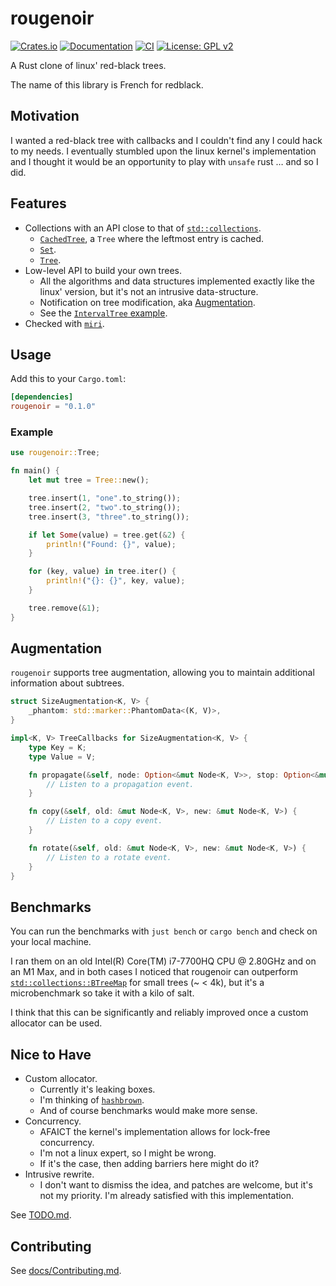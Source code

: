 # rougenoir

[![Crates.io](https://img.shields.io/crates/v/rougenoir.svg)](https://crates.io/crates/rougenoir)
[![Documentation](https://docs.rs/rougenoir/badge.svg)](https://docs.rs/rougenoir)
[![CI](https://github.com/stackmystack/rougenoir/actions/workflows/ci.yml/badge.svg?branch=master)](https://github.com/stackmystack/rougenoir/actions/workflows/ci.yml)
[![License: GPL v2](https://img.shields.io/badge/License-GPL_v2-blue.svg)](https://www.gnu.org/licenses/old-licenses/gpl-2.0.en.html)

A Rust clone of linux' red-black trees.

The name of this library is French for redblack.

## Motivation

I wanted a red-black tree with callbacks and I couldn't find any I could hack to
my needs. I eventually stumbled upon the linux kernel's implementation and I
thought it would be an opportunity to play with `unsafe` rust … and so I did.

## Features

- Collections with an API close to that of [`std::collections`](https://doc.rust-lang.org/std/collections).
  - [`CachedTree`](https://docs.rs/rougenoir/latest/rougenoir/struct.CachedTree.html), a `Tree` where the leftmost entry is cached.
  - [`Set`](https://docs.rs/rougenoir/latest/rougenoir/struct.Set.html).
  - [`Tree`](https://docs.rs/rougenoir/latest/rougenoir/struct.Tree.html).
- Low-level API to build your own trees.
  - All the algorithms and data structures implemented exactly like the linux' version, but it's not an intrusive data-structure.
  - Notification on tree modification, aka [Augmentation](#augmentation).
  - See the [`IntervalTree` example](examples/interval_tree.rs).
- Checked with [`miri`](https://github.com/rust-lang/miri).

## Usage

Add this to your `Cargo.toml`:

```toml
[dependencies]
rougenoir = "0.1.0"
```

### Example

```rust
use rougenoir::Tree;

fn main() {
    let mut tree = Tree::new();

    tree.insert(1, "one".to_string());
    tree.insert(2, "two".to_string());
    tree.insert(3, "three".to_string());

    if let Some(value) = tree.get(&2) {
        println!("Found: {}", value);
    }

    for (key, value) in tree.iter() {
        println!("{}: {}", key, value);
    }

    tree.remove(&1);
}
```

## Augmentation

`rougenoir` supports tree augmentation, allowing you to maintain additional information about subtrees.

```rust
struct SizeAugmentation<K, V> {
    _phantom: std::marker::PhantomData<(K, V)>,
}

impl<K, V> TreeCallbacks for SizeAugmentation<K, V> {
    type Key = K;
    type Value = V;

    fn propagate(&self, node: Option<&mut Node<K, V>>, stop: Option<&mut Node<K, V>>) {
        // Listen to a propagation event.
    }

    fn copy(&self, old: &mut Node<K, V>, new: &mut Node<K, V>) {
        // Listen to a copy event.
    }

    fn rotate(&self, old: &mut Node<K, V>, new: &mut Node<K, V>) {
        // Listen to a rotate event.
    }
}
```

## Benchmarks

You can run the benchmarks with `just bench` or `cargo bench` and check on your local machine.

I ran them on an old Intel(R) Core(TM) i7-7700HQ CPU @ 2.80GHz and on an M1 Max,
and in both cases I noticed that rougenoir can outperform
[`std::collections::BTreeMap`](https://doc.rust-lang.org/std/collections/struct.BTreeMap.html)
for small trees (~ < 4k), but it's a microbenchmark so take it with a kilo of
salt.

I think that this can be significantly and reliably improved once a custom
allocator can be used.

## Nice to Have

- Custom allocator.
  - Currently it's leaking boxes.
  - I'm thinking of [`hashbrown`](https://github.com/rust-lang/hashbrown).
  - And of course benchmarks would make more sense.
- Concurrency.
  - AFAICT the kernel's implementation allows for lock-free concurrency.
  - I'm not a linux expert, so I might be wrong.
  - If it's the case, then adding barriers here might do it?
- Intrusive rewrite.
  - I don't want to dismiss the idea, and patches are welcome, but it's not my priority. I'm already satisfied with this implementation.

See [TODO.md](docs/TODO.md).

## Contributing

See [docs/Contributing.md](docs/contributing.md).
